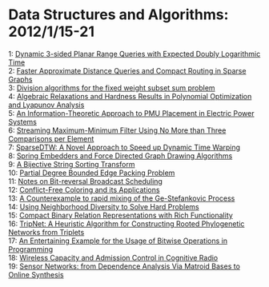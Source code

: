 # Data Structures and Algorithms: 2012/1/15-21  
1: [Dynamic 3-sided Planar Range Queries with Expected Doubly Logarithmic  Time](https://doi.org/10.48550/arXiv.1201.2702)  
2: [Faster Approximate Distance Queries and Compact Routing in Sparse Graphs](https://doi.org/10.48550/arXiv.1201.2703)  
3: [Division algorithms for the fixed weight subset sum problem](https://doi.org/10.48550/arXiv.1201.2739)  
4: [Algebraic Relaxations and Hardness Results in Polynomial Optimization  and Lyapunov Analysis](https://doi.org/10.48550/arXiv.1201.2892)  
5: [An Information-Theoretic Approach to PMU Placement in Electric Power  Systems](https://doi.org/10.48550/arXiv.1201.2934)  
6: [Streaming Maximum-Minimum Filter Using No More than Three Comparisons  per Element](https://doi.org/10.48550/arXiv.cs/0610046)  
7: [SparseDTW: A Novel Approach to Speed up Dynamic Time Warping](https://doi.org/10.48550/arXiv.1201.2969)  
8: [Spring Embedders and Force Directed Graph Drawing Algorithms](https://doi.org/10.48550/arXiv.1201.3011)  
9: [A Bijective String Sorting Transform](https://doi.org/10.48550/arXiv.1201.3077)  
10: [Partial Degree Bounded Edge Packing Problem](https://doi.org/10.48550/arXiv.1201.3184)  
11: [Notes on Bit-reversal Broadcast Scheduling](https://doi.org/10.48550/arXiv.1201.3318)  
12: [Conflict-Free Coloring and its Applications](https://doi.org/10.48550/arXiv.1005.3616)  
13: [A Counterexample to rapid mixing of the Ge-Stefankovic Process](https://doi.org/10.48550/arXiv.1109.5242)  
14: [Using Neighborhood Diversity to Solve Hard Problems](https://doi.org/10.48550/arXiv.1201.3091)  
15: [Compact Binary Relation Representations with Rich Functionality](https://doi.org/10.48550/arXiv.1201.3602)  
16: [TripNet: A Heuristic Algorithm for Constructing Rooted Phylogenetic  Networks from Triplets](https://doi.org/10.48550/arXiv.1201.3722)  
17: [An Entertaining Example for the Usage of Bitwise Operations in  Programming](https://doi.org/10.48550/arXiv.1201.3802)  
18: [Wireless Capacity and Admission Control in Cognitive Radio](https://doi.org/10.48550/arXiv.1111.5200)  
19: [Sensor Networks: from Dependence Analysis Via Matroid Bases to Online  Synthesis](https://doi.org/10.48550/arXiv.1201.4054)  